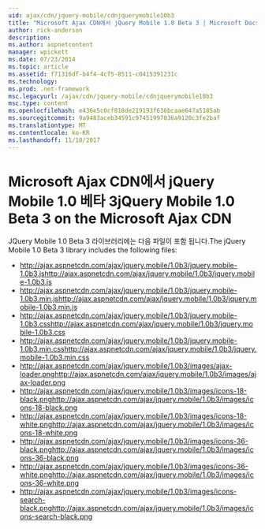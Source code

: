 ```yaml
---
uid: ajax/cdn/jquery-mobile/cdnjquerymobile10b3
title: "Microsoft Ajax CDN에서 jQuery Mobile 1.0 Beta 3 | Microsoft Docs"
author: rick-anderson
description: 
ms.author: aspnetcontent
manager: wpickett
ms.date: 07/23/2014
ms.topic: article
ms.assetid: f71316df-b4f4-4cf5-8511-c0415391231c
ms.technology: 
ms.prod: .net-framework
msc.legacyurl: /ajax/cdn/jquery-mobile/cdnjquerymobile10b3
msc.type: content
ms.openlocfilehash: e436e5c0cf818de219193f636bcaae647a5185ab
ms.sourcegitcommit: 9a9483aceb34591c97451997036a9120c3fe2baf
ms.translationtype: MT
ms.contentlocale: ko-KR
ms.lasthandoff: 11/10/2017
---
```

<a name="jquery-mobile-10-beta-3-on-the-microsoft-ajax-cdn"></a><span data-ttu-id="fb5e0-102">Microsoft Ajax CDN에서 jQuery Mobile 1.0 베타 3</span><span class="sxs-lookup"><span data-stu-id="fb5e0-102">jQuery Mobile 1.0 Beta 3 on the Microsoft Ajax CDN</span></span>
====================
<span data-ttu-id="fb5e0-103">JQuery Mobile 1.0 Beta 3 라이브러리에는 다음 파일이 포함 됩니다.</span><span class="sxs-lookup"><span data-stu-id="fb5e0-103">The jQuery Mobile 1.0 Beta 3 library includes the following files:</span></span>

- <span data-ttu-id="fb5e0-104">http://ajax.aspnetcdn.com/ajax/jquery.mobile/1.0b3/jquery.mobile-1.0b3.js</span><span class="sxs-lookup"><span data-stu-id="fb5e0-104">http://ajax.aspnetcdn.com/ajax/jquery.mobile/1.0b3/jquery.mobile-1.0b3.js</span></span>
- <span data-ttu-id="fb5e0-105">http://ajax.aspnetcdn.com/ajax/jquery.mobile/1.0b3/jquery.mobile-1.0b3.min.js</span><span class="sxs-lookup"><span data-stu-id="fb5e0-105">http://ajax.aspnetcdn.com/ajax/jquery.mobile/1.0b3/jquery.mobile-1.0b3.min.js</span></span>
- <span data-ttu-id="fb5e0-106">http://ajax.aspnetcdn.com/ajax/jquery.mobile/1.0b3/jquery.mobile-1.0b3.css</span><span class="sxs-lookup"><span data-stu-id="fb5e0-106">http://ajax.aspnetcdn.com/ajax/jquery.mobile/1.0b3/jquery.mobile-1.0b3.css</span></span>
- <span data-ttu-id="fb5e0-107">http://ajax.aspnetcdn.com/ajax/jquery.mobile/1.0b3/jquery.mobile-1.0b3.min.css</span><span class="sxs-lookup"><span data-stu-id="fb5e0-107">http://ajax.aspnetcdn.com/ajax/jquery.mobile/1.0b3/jquery.mobile-1.0b3.min.css</span></span>
- <span data-ttu-id="fb5e0-108">http://ajax.aspnetcdn.com/ajax/jquery.mobile/1.0b3/images/ajax-loader.png</span><span class="sxs-lookup"><span data-stu-id="fb5e0-108">http://ajax.aspnetcdn.com/ajax/jquery.mobile/1.0b3/images/ajax-loader.png</span></span>
- <span data-ttu-id="fb5e0-109">http://ajax.aspnetcdn.com/ajax/jquery.mobile/1.0b3/images/icons-18-black.png</span><span class="sxs-lookup"><span data-stu-id="fb5e0-109">http://ajax.aspnetcdn.com/ajax/jquery.mobile/1.0b3/images/icons-18-black.png</span></span>
- <span data-ttu-id="fb5e0-110">http://ajax.aspnetcdn.com/ajax/jquery.mobile/1.0b3/images/icons-18-white.png</span><span class="sxs-lookup"><span data-stu-id="fb5e0-110">http://ajax.aspnetcdn.com/ajax/jquery.mobile/1.0b3/images/icons-18-white.png</span></span>
- <span data-ttu-id="fb5e0-111">http://ajax.aspnetcdn.com/ajax/jquery.mobile/1.0b3/images/icons-36-black.png</span><span class="sxs-lookup"><span data-stu-id="fb5e0-111">http://ajax.aspnetcdn.com/ajax/jquery.mobile/1.0b3/images/icons-36-black.png</span></span>
- <span data-ttu-id="fb5e0-112">http://ajax.aspnetcdn.com/ajax/jquery.mobile/1.0b3/images/icons-36-white.png</span><span class="sxs-lookup"><span data-stu-id="fb5e0-112">http://ajax.aspnetcdn.com/ajax/jquery.mobile/1.0b3/images/icons-36-white.png</span></span>
- <span data-ttu-id="fb5e0-113">http://ajax.aspnetcdn.com/ajax/jquery.mobile/1.0b3/images/icons-search-black.png</span><span class="sxs-lookup"><span data-stu-id="fb5e0-113">http://ajax.aspnetcdn.com/ajax/jquery.mobile/1.0b3/images/icons-search-black.png</span></span>
